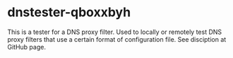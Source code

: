 # dnstester-qboxxbyh
This is a tester for a DNS proxy filter. Used to locally or remotely test DNS proxy filters that use a certain format of configuration file. See disciption at GitHub page.
